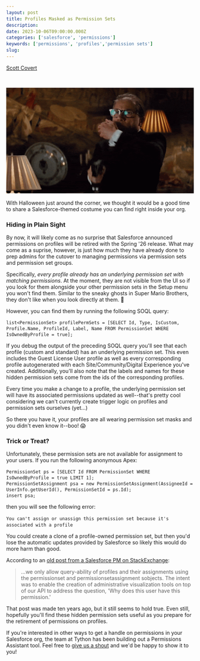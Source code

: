 ```yaml
---
layout: post
title: Profiles Masked as Permission Sets
description:
date: 2023-10-06T09:00:00.000Z
categories: ['salesforce', 'permissions']
keywords: ['permissions', 'profiles','permission sets']
slug:
---
```


[Scott Covert](https://www.linkedin.com/in/scottbcovert/)

<br/>

<p align="center">
  <img alt="" src="/images/2023-10-06-profiles-masked-as-permission-sets-mask-reveal.gif" />
</p>

With Halloween just around the corner, we thought it would be a good time to share a Salesforce-themed costume you can find right inside your org.

### Hiding in Plain Sight

By now, it will likely come as no surprise that Salesforce announced permissions on profiles will be retired with the Spring '26 release.
What may come as a suprise, however, is just how much they have already done to prep admins for the cutover to managing
permissions via permission sets and permission set groups.

Specifically, *every profile already has an underlying permission set with matching permissions*. At the moment, they are not
visible from the UI so if you look for them alongside your other permission sets in the Setup menu you won't find them. Similar to the sneaky ghosts
in Super Mario Brothers, they don't like when you look directly at them. :ghost:

However, you can find them by running the following SOQL query:

```
list<PermissionSet> profilePermSets = [SELECT Id, Type, IsCustom, Profile.Name, ProfileId, Label, Name FROM PermissionSet WHERE IsOwnedByProfile = true];
```

If you debug the output of the preceding SOQL query you'll see that each profile (custom and standard) has an underlying permission set.
This even includes the Guest License User profile as well as every corresponding profile autogenerated with each Site/Community/Digital Experience you've created.
Additionally, you'll also note that the labels and names for these hidden permission sets come from the ids of the corresponding profiles.

Every time you make a change to a profile, the underlying permission set will have its associated permissions updated as well--that's pretty cool considering
we can't currently create trigger logic on profiles and permission sets ourselves (yet...)

So there you have it, your profiles are all wearing permission set masks and you didn't even know it--boo! :scream:

### Trick or Treat?

Unfortunately, these permission sets are not available for assignment to your users. If you run the following anonymous Apex:

```
PermissionSet ps = [SELECT Id FROM PermissionSet WHERE IsOwnedByProfile = true LIMIT 1];
PermissionSetAssignment psa = new PermissionSetAssignment(AssigneeId = UserInfo.getUserId(), PermissionSetId = ps.Id);
insert psa;
```

then you will see the following error:

`You can't assign or unassign this permission set because it's associated with a profile`

You could create a clone of a profile-owned permission set, but then you'd lose the automatic updates provided by Salesforce so likely this would do more harm
than good.

According to an [old post from a Salesforce PM on StackExchange](https://salesforce.stackexchange.com/questions/18502/is-it-possible-to-assign-permission-sets-owned-by-profile):

> ...we only allow query-ability of profiles and their assignments using the permissionset and permissionsetassignment sobjects. The intent was to enable the creation of administrative visualization tools on top of our API to address the question, 'Why does this user have this permission.'

That post was made ten years ago, but it still seems to hold true. Even still, hopefully you'll find these hidden permission sets useful as you prepare for the
retirement of permissions on profiles.

If you're interested in other ways to get a handle on permissions in your Salesforce org, the team at Tython has been building out a Permissions Assistant tool.
Feel free to [give us a shout](mailto:support@tython.co) and we'd be happy to show it to you!